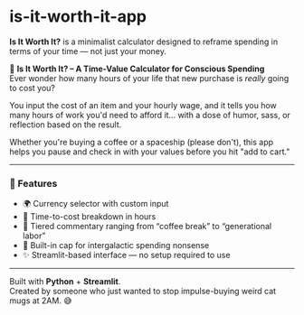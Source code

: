# is-it-worth-it-app

**Is It Worth It?** is a minimalist calculator designed to reframe spending in terms of your time — not just your money.

💸 **Is It Worth It? – A Time-Value Calculator for Conscious Spending**  
Ever wonder how many hours of your life that new purchase is *really* going to cost you?

You input the cost of an item and your hourly wage, and it tells you how many hours of work you'd need to afford it… with a dose of humor, sass, or reflection based on the result.

Whether you're buying a coffee or a spaceship (please don't), this app helps you pause and check in with your values before you hit "add to cart."

---

### 🧠 Features
- 🌍 Currency selector with custom input
- 🔢 Time-to-cost breakdown in hours
- 🧾 Tiered commentary ranging from “coffee break” to “generational labor”
- 🚫 Built-in cap for intergalactic spending nonsense
- ✨ Streamlit-based interface — no setup required to use

---

Built with **Python** + **Streamlit**.  
Created by someone who just wanted to stop impulse-buying weird cat mugs at 2AM. 😅
